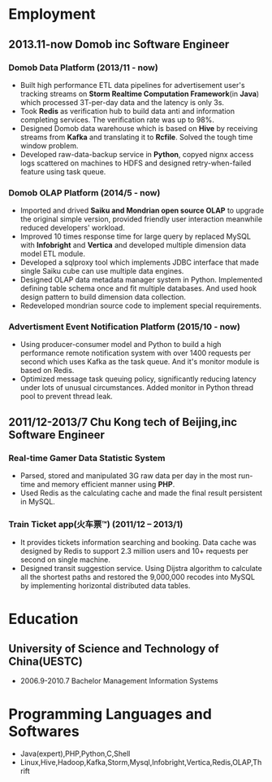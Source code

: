 # Employment

## 2013.11-now        Domob inc             Software Engineer

### Domob Data Platform (2013/11 - now)

* Built high performance ETL data pipelines for advertisement user's tracking streams on **Storm Realtime Computation Framework**(in **Java**) which processed 3T-per-day data and the latency is only 3s.
* Took **Redis** as verification hub to build data anti and information completing services. The verification rate was up to 98%.
* Designed Domob data warehouse which is based on **Hive** by receiving streams from **Kafka** and translating it to **Rcfile**. Solved the tough time window problem.
* Developed raw-data-backup service in **Python**, copyed nignx access logs scattered on machines to HDFS and designed retry-when-failed feature using task queue.

### Domob OLAP Platform (2014/5 - now)

* Imported and drived **Saiku and Mondrian open source OLAP** to upgrade the original simple version, provided friendly user interaction meanwhile reduced developers' workload.
* Improved 10 times response time for large query by replaced MySQL with **Infobright** and **Vertica** and developed multiple dimension data model ETL module.
* Developed a sqlproxy tool which implements JDBC interface that made single Saiku cube can use multiple data engines.
* Designed OLAP data metadata manager system in Python. Implemented defining table schema once and fit multiple databases. And used hook design pattern to build dimension data collection.
* Redeveloped mondrian source code to implement special requirements.

### Advertisment Event Notification Platform (2015/10 - now)

* Using producer-consumer model and Python to build a high performance remote notification system with over 1400 requests per second which uses Kafka as the task queue. And it's monitor module is based on Redis.
* Optimized message task queuing policy, significantly reducing latency under lots of unusual circumstances. Added monitor in Python thread pool to prevent thread leak.

## 2011/12-2013/7     Chu Kong tech of Beijing,inc      Software Engineer

### Real-time Gamer Data Statistic System

* Parsed, stored and manipulated 3G raw data per day in the most run-time and memory efficient manner using **PHP**.
* Used Redis as the calculating cache and made the final result persistent in MySQL.

### Train Ticket app(火车票™) (2011/12 – 2013/1)

* It provides tickets information searching and booking. Data cache was designed by Redis to support 2.3 million users and 10+ requests per second on single machine.
* Designed transit suggestion service. Using Dijstra algorithm to calculate all the shortest paths and restored the 9,000,000 recodes into MySQL by implementing horizontal distributed data tables.

# Education

## University of Science and Technology of China(UESTC)

* 2006.9-2010.7   Bachelor     Management Information Systems

# Programming Languages and Softwares

* Java(expert),PHP,Python,C,Shell
* Linux,Hive,Hadoop,Kafka,Storm,Mysql,Infobright,Vertica,Redis,OLAP,Thrift
